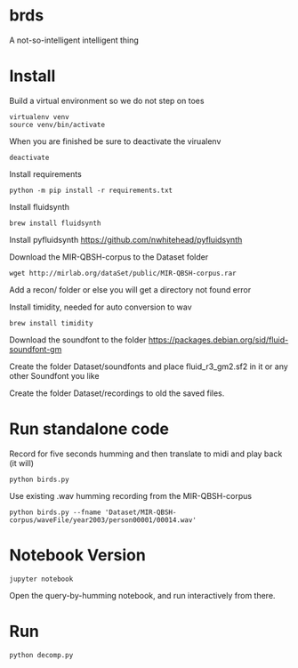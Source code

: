 # brds
A not-so-intelligent intelligent thing

# Install

Build a virtual environment so we do not step on toes

~~~
virtualenv venv
source venv/bin/activate
~~~

When you are finished be sure to deactivate the virualenv

~~~
deactivate
~~~

Install requirements

~~~
python -m pip install -r requirements.txt
~~~

Install fluidsynth
~~~
brew install fluidsynth
~~~

Install pyfluidsynth
https://github.com/nwhitehead/pyfluidsynth

Download the MIR-QBSH-corpus to the Dataset folder

~~~
wget http://mirlab.org/dataSet/public/MIR-QBSH-corpus.rar
~~~

Add a recon/ folder or else you will get a directory not found error

Install timidity, needed for auto conversion to wav

~~~
brew install timidity
~~~

Download the soundfont to the folder
https://packages.debian.org/sid/fluid-soundfont-gm

Create the folder Dataset/soundfonts and place fluid_r3_gm2.sf2 in it or any other Soundfont you like

Create the folder Dataset/recordings to old the saved files.


# Run standalone code

Record for five seconds humming and then translate to midi and play back (it will)

~~~
python birds.py
~~~

Use existing .wav humming recording from the MIR-QBSH-corpus

~~~
python birds.py --fname 'Dataset/MIR-QBSH-corpus/waveFile/year2003/person00001/00014.wav'
~~~



# Notebook Version

~~~
jupyter notebook
~~~

Open the query-by-humming notebook, and run interactively from there.

# Run

~~~
python decomp.py
~~~
